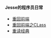 #### Jesse的程序员日常
- [重回前端](https://github.com/JeseWang/Return-to-the-FrontEnd/tree/master/Articles/%E9%87%8D%E5%9B%9E%E5%89%8D%E7%AB%AF2019-05-07)
- [重回前端之CLass](https://github.com/JeseWang/Return-to-the-FrontEnd/tree/master/Articles/%E9%87%8D%E5%9B%9E%E5%89%8D%E7%AB%AF%E4%B9%8BClass2019-06-03)
- [重读经典](https://github.com/JeseWang/Return-to-the-FrontEnd/tree/master/Articles/%E9%87%8D%E8%AF%BB%E7%BB%8F%E5%85%B82019-05-23)
